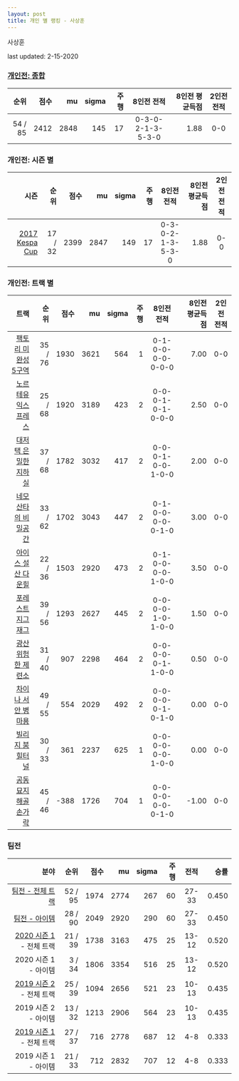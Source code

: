 ```yaml
---
layout: post
title: 개인 별 랭킹 - 사상훈
---
```


사상훈

last updated: 2-15-2020

### [개인전: 종합](../singles-full)

| 순위 | 점수 | mu | sigma | 주행 | 8인전 전적 | 8인전 평균득점 | 2인전 전적 |
|---:|---:|---:|---:|---:|:---:|---:|:---:|
| 54 / 85 | 2412 | 2848 | 145 | 17 | 0-3-0-2-1-3-5-3-0 | 1.88 | 0-0 |

### 개인전: 시즌 별

| 시즌 | 순위 | 점수 | mu | sigma | 주행 | 8인전 전적 | 8인전 평균득점 | 2인전 전적 |
|---:|---:|---:|---:|---:|---:|:---:|---:|:---:|
| [2017 Kespa Cup](../singles-s2017_2) | 17 / 32 | 2399 | 2847 | 149 | 17 |  0-3-0-2-1-3-5-3-0 | 1.88 | 0-0 |

### 개인전: 트랙 별

| 트랙 | 순위 | 점수 | mu | sigma | 주행 | 8인전 전적 | 8인전 평균득점 | 2인전 전적 |
|---:|---:|---:|---:|---:|---:|:---:|---:|:---:|
| [팩토리 미완성 5구역](../district5) | 35 / 76 | 1930 | 3621 | 564 | 1 | 0-1-0-0-0-0-0-0-0 | 7.00 | 0-0 |
| [노르테유 익스프레스](../noex) | 25 / 68 | 1920 | 3189 | 423 | 2 | 0-0-0-1-0-1-0-0-0 | 2.50 | 0-0 |
| [대저택 은밀한 지하실](../jeotaek) | 37 / 68 | 1782 | 3032 | 417 | 2 | 0-0-0-1-0-0-1-0-0 | 2.00 | 0-0 |
| [네모 산타의 비밀공간](../santa) | 33 / 62 | 1702 | 3043 | 447 | 2 | 0-1-0-0-0-0-0-1-0 | 3.00 | 0-0 |
| [아이스 설산 다운힐](../seolsan) | 22 / 36 | 1503 | 2920 | 473 | 2 | 0-1-0-0-0-0-1-0-0 | 3.50 | 0-0 |
| [포레스트 지그재그](../zigzag) | 39 / 56 | 1293 | 2627 | 445 | 2 | 0-0-0-0-1-0-1-0-0 | 1.50 | 0-0 |
| [광산 위험한 제련소](../jeryeonso) | 31 / 40 | 907 | 2298 | 464 | 2 | 0-0-0-0-0-1-1-0-0 | 0.50 | 0-0 |
| [차이나 서안 병마용](../byeongma) | 49 / 55 | 554 | 2029 | 492 | 2 | 0-0-0-0-0-1-0-1-0 | 0.00 | 0-0 |
| [빌리지 붐힐터널](../boomhill) | 30 / 33 | 361 | 2237 | 625 | 1 | 0-0-0-0-0-0-1-0-0 | 0.00 | 0-0 |
| [공동묘지 해골 손가락](../haeson) | 45 / 46 | -388 | 1726 | 704 | 1 | 0-0-0-0-0-0-0-1-0 | -1.00 | 0-0 |

### 팀전

| 분야 | 순위 | 점수 | mu | sigma | 주행 | 전적 | 승률 |
|---:|---:|---:|---:|---:|---:|:---:|---:|
| [팀전 - 전체 트랙](../team-full) | 52 / 95 | 1974 | 2774 | 267 | 60 | 27-33 | 0.450 |
| [팀전 - 아이템](../team-item) | 28 / 90 | 2049 | 2920 | 290 | 60 | 27-33 | 0.450 |
| [2020 시즌 1](../teams-t2020_1) - 전체 트랙 | 21 / 39 | 1738 | 3163 | 475 | 25 | 13-12 | 0.520 |
| 2020 시즌 1 - 아이템 | 3 / 34 | 1806 | 3354 | 516 | 25 | 13-12 | 0.520 |
| [2019 시즌 2](../teams-t2019_2) - 전체 트랙 | 25 / 39 | 1094 | 2656 | 521 | 23 | 10-13 | 0.435 |
| 2019 시즌 2 - 아이템 | 13 / 32 | 1213 | 2906 | 564 | 23 | 10-13 | 0.435 |
| [2019 시즌 1](../teams-t2019_1) - 전체 트랙 | 27 / 37 | 716 | 2778 | 687 | 12 | 4-8 | 0.333 |
| 2019 시즌 1 - 아이템 | 21 / 33 | 712 | 2832 | 707 | 12 | 4-8 | 0.333 |
